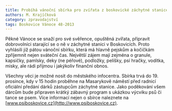 ```yaml
---
title: Probíhá vánoční sbírka pro zvířata z boskovické záchytné stanice
authors: M. Krajíčková
category: zpravodajství
tags: Boskovice Vánoce 48-2013
---
```


Pěkné Vánoce se snaží pro své svěřence, opuštěná zvířata, připravit dobrovolníci starající se o ně v záchytné stanici v Boskovicích. Proto vyhlásili již pátou vánoční sbírku, která má hlavně pejskům a kočičkám zpříjemnit nejen sváteční čas. Největší zájem mají zejména o granule, kapsičky, pamlsky, deky (ne péřové), podložky, pelíšky, psí hračky, vodítka, misky, ale rádi přijmou i jakýkoliv finanční obnos.

Všechny věci je možné nosit do městského infocentra. Sbírka trvá do 19. prosince, kdy v 15 hodin proběhne na Masarykově náměstí před radnicí oficiální předání dárků zástupcům záchytné stanice. Jako poděkování všem dárcům bude připraven krátký zábavný program s ukázkou výcviku psů či tance se psem. Více informací nejen o sbírce naleznete na [www.psiboskovice.cz](http://www.psiboskovice.cz).
